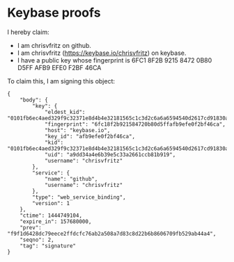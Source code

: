 # Keybase proofs

I hereby claim:

* I am chrisvfritz on github.
* I am chrisvfritz (https://keybase.io/chrisvfritz) on keybase.
* I have a public key whose fingerprint is 6FC1 8F2B 9215 8472 0B80 D5FF AFB9 EFE0 F2BF 46CA

To claim this, I am signing this object:

```
{
    "body": {
        "key": {
            "eldest_kid": "0101fb6ec4aed329f9c32371e8d4b4e32181565c1c3d2c6a6a6594540d2617cd91830a",
            "fingerprint": "6fc18f2b921584720b80d5ffafb9efe0f2bf46ca",
            "host": "keybase.io",
            "key_id": "afb9efe0f2bf46ca",
            "kid": "0101fb6ec4aed329f9c32371e8d4b4e32181565c1c3d2c6a6a6594540d2617cd91830a",
            "uid": "a9dd34a4e6b39e5c33a2661ccb81b919",
            "username": "chrisvfritz"
        },
        "service": {
            "name": "github",
            "username": "chrisvfritz"
        },
        "type": "web_service_binding",
        "version": 1
    },
    "ctime": 1444749104,
    "expire_in": 157680000,
    "prev": "f9f1d6428dc79eece2ffdcfc76ab2a508a7d83c8d22b6b8606709fb529ab44a4",
    "seqno": 2,
    "tag": "signature"
}
```

